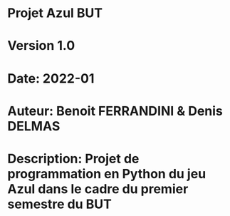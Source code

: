 # Projet Azul BUT
# Version 1.0
# Date: 2022-01
# Auteur: Benoit FERRANDINI & Denis DELMAS
# Description: Projet de programmation en Python du jeu Azul dans le cadre du premier semestre du BUT
